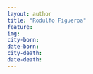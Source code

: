 ```yaml
---
layout: author
title: "Rodulfo Figueroa"
feature: 
img:
city-born: 
date-born: 
city-death: 
date-death:
---
```


